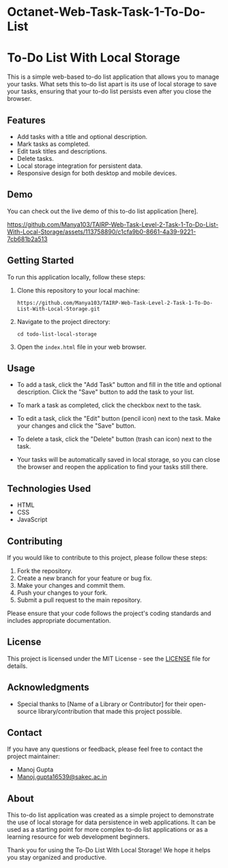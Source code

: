 # Octanet-Web-Task-Task-1-To-Do-List

# To-Do List With Local Storage

This is a simple web-based to-do list application that allows you to manage your tasks. What sets this to-do list apart is its use of local storage to save your tasks, ensuring that your to-do list persists even after you close the browser.

## Features

- Add tasks with a title and optional description.
- Mark tasks as completed.
- Edit task titles and descriptions.
- Delete tasks.
- Local storage integration for persistent data.
- Responsive design for both desktop and mobile devices.

## Demo

You can check out the live demo of this to-do list application [here].



https://github.com/Manya103/TAIRP-Web-Task-Level-2-Task-1-To-Do-List-With-Local-Storage/assets/113758890/c1cfa9b0-8661-4a39-9221-7cb681b2a513


## Getting Started

To run this application locally, follow these steps:

1. Clone this repository to your local machine:

   ```
   https://github.com/Manya103/TAIRP-Web-Task-Level-2-Task-1-To-Do-List-With-Local-Storage.git
   ```

2. Navigate to the project directory:

   ```
   cd todo-list-local-storage
   ```

3. Open the `index.html` file in your web browser.

## Usage

- To add a task, click the "Add Task" button and fill in the title and optional description. Click the "Save" button to add the task to your list.

- To mark a task as completed, click the checkbox next to the task.

- To edit a task, click the "Edit" button (pencil icon) next to the task. Make your changes and click the "Save" button.

- To delete a task, click the "Delete" button (trash can icon) next to the task.

- Your tasks will be automatically saved in local storage, so you can close the browser and reopen the application to find your tasks still there.

## Technologies Used

- HTML
- CSS
- JavaScript

## Contributing

If you would like to contribute to this project, please follow these steps:

1. Fork the repository.
2. Create a new branch for your feature or bug fix.
3. Make your changes and commit them.
4. Push your changes to your fork.
5. Submit a pull request to the main repository.

Please ensure that your code follows the project's coding standards and includes appropriate documentation.

## License

This project is licensed under the MIT License - see the [LICENSE](LICENSE) file for details.

## Acknowledgments

- Special thanks to [Name of a Library or Contributor] for their open-source library/contribution that made this project possible.

## Contact

If you have any questions or feedback, please feel free to contact the project maintainer:

- Manoj Gupta
- Manoj.gupta16539@sakec.ac.in

## About

This to-do list application was created as a simple project to demonstrate the use of local storage for data persistence in web applications. It can be used as a starting point for more complex to-do list applications or as a learning resource for web development beginners.

Thank you for using the To-Do List With Local Storage! We hope it helps you stay organized and productive.
